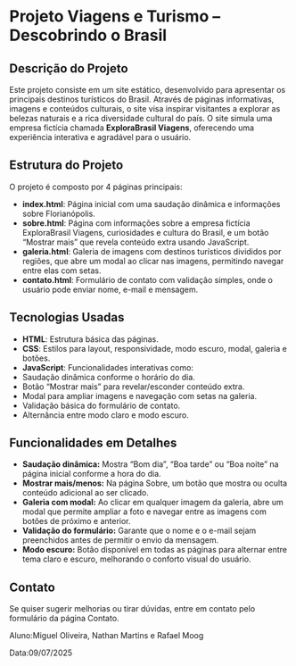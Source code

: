 # Projeto Viagens e Turismo – Descobrindo o Brasil

## Descrição do Projeto

Este projeto consiste em um site estático, desenvolvido para apresentar os principais destinos turísticos do Brasil. Através de páginas informativas, imagens e conteúdos culturais, o site visa inspirar visitantes a explorar as belezas naturais e a rica diversidade cultural do país.
O site simula uma empresa fictícia chamada **ExploraBrasil Viagens**, oferecendo uma experiência interativa e agradável para o usuário.

## Estrutura do Projeto

O projeto é composto por 4 páginas principais:

-  **index.html**: Página inicial com uma saudação dinâmica e informações sobre Florianópolis.
-  **sobre.html**: Página com informações sobre a empresa fictícia ExploraBrasil Viagens, curiosidades e cultura do Brasil, e um botão “Mostrar mais” que revela conteúdo extra usando JavaScript.
-  **galeria.html**: Galeria de imagens com destinos turísticos divididos por regiões, que abre um modal ao clicar nas imagens, permitindo navegar entre elas com setas.
- **contato.html**: Formulário de contato com validação simples, onde o usuário pode enviar nome, e-mail e mensagem.


## Tecnologias Usadas

- **HTML**: Estrutura básica das páginas.
- **CSS**: Estilos para layout, responsividade, modo escuro, modal, galeria e botões.
- **JavaScript**: Funcionalidades interativas como:
- Saudação dinâmica conforme o horário do dia.
- Botão “Mostrar mais” para revelar/esconder conteúdo extra.
- Modal para ampliar imagens e navegação com setas na galeria.
- Validação básica do formulário de contato.
- Alternância entre modo claro e modo escuro.


## Funcionalidades em Detalhes

- **Saudação dinâmica:** Mostra “Bom dia”, “Boa tarde” ou “Boa noite” na página inicial conforme a hora do dia.
- **Mostrar mais/menos:** Na página Sobre, um botão que mostra ou oculta conteúdo adicional ao ser clicado.
- **Galeria com modal:** Ao clicar em qualquer imagem da galeria, abre um modal que permite ampliar a foto e navegar entre as imagens com botões de próximo e anterior.
- **Validação do formulário:** Garante que o nome e o e-mail sejam preenchidos antes de permitir o envio da mensagem.
- **Modo escuro:** Botão disponível em todas as páginas para alternar entre tema claro e escuro, melhorando o conforto visual do usuário.


## Contato

Se quiser sugerir melhorias ou tirar dúvidas, entre em contato pelo formulário da página Contato.

Aluno:Miguel Oliveira, Nathan Martins e Rafael Moog

Data:09/07/2025
